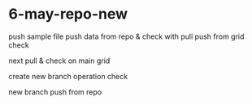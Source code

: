 # 6-may-repo-new


push sample file
push data from repo & check with pull
push from grid check



next pull & check on main grid

create new branch operation check


new branch push from repo
